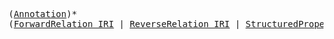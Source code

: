 <pre class="highlight highlight-html">
(<a href="#Annotation-Syntax">Annotation</a>)*
(<a href="#ForwardRelation-Syntax">ForwardRelation_IRI</a> | <a href="#ReverseRelation-Syntax">ReverseRelation_IRI</a> | <a href="#StructuredProperty-Syntax">StructuredProperty_IRI</a> | <a href="#ScalarProperty-Syntax">ScalarProperty_IRI</a>) (VAR1 , VAR2)
</pre>
